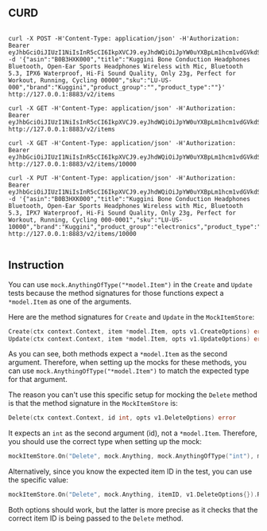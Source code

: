 ## CURD
```shell

curl -X POST -H'Content-Type: application/json' -H'Authorization: Bearer eyJhbGciOiJIUzI1NiIsInR5cCI6IkpXVCJ9.eyJhdWQiOiJpYW0uYXBpLm1hcm1vdGVkdS5jb20iLCJleHAiOjE2ODM5NTc4ODksImlkZW50aXR5IjoiYWRtaW4iLCJpc3MiOiJpYW0tYXBpc2VydmVyIiwib3JpZ19pYXQiOjE2ODM4NzE0ODksInN1YiI6ImFkbWluIn0.2B5hcyWln3OqvSd54dlvFKiLhMTApaa4CRoJdX7Ob48' -d '{"asin":"B0B3HXK000","title":"Kuggini Bone Conduction Headphones Bluetooth, Open-Ear Sports Headphones Wireless with Mic, Bluetooth 5.3, IPX6 Waterproof, Hi-Fi Sound Quality, Only 23g, Perfect for Workout, Running, Cycling 00000","sku":"LU-US-000","brand":"Kuggini","product_group":"","product_type":""}' http://127.0.0.1:8883/v2/items

curl -X GET -H'Content-Type: application/json' -H'Authorization: Bearer eyJhbGciOiJIUzI1NiIsInR5cCI6IkpXVCJ9.eyJhdWQiOiJpYW0uYXBpLm1hcm1vdGVkdS5jb20iLCJleHAiOjE2ODM5NTc4ODksImlkZW50aXR5IjoiYWRtaW4iLCJpc3MiOiJpYW0tYXBpc2VydmVyIiwib3JpZ19pYXQiOjE2ODM4NzE0ODksInN1YiI6ImFkbWluIn0.2B5hcyWln3OqvSd54dlvFKiLhMTApaa4CRoJdX7Ob48'  http://127.0.0.1:8883/v2/items

curl -X GET -H'Content-Type: application/json' -H'Authorization: Bearer eyJhbGciOiJIUzI1NiIsInR5cCI6IkpXVCJ9.eyJhdWQiOiJpYW0uYXBpLm1hcm1vdGVkdS5jb20iLCJleHAiOjE2ODM5NTc4ODksImlkZW50aXR5IjoiYWRtaW4iLCJpc3MiOiJpYW0tYXBpc2VydmVyIiwib3JpZ19pYXQiOjE2ODM4NzE0ODksInN1YiI6ImFkbWluIn0.2B5hcyWln3OqvSd54dlvFKiLhMTApaa4CRoJdX7Ob48'  http://127.0.0.1:8883/v2/items/10000

curl -X PUT -H'Content-Type: application/json' -H'Authorization: Bearer eyJhbGciOiJIUzI1NiIsInR5cCI6IkpXVCJ9.eyJhdWQiOiJpYW0uYXBpLm1hcm1vdGVkdS5jb20iLCJleHAiOjE2ODM5NTc4ODksImlkZW50aXR5IjoiYWRtaW4iLCJpc3MiOiJpYW0tYXBpc2VydmVyIiwib3JpZ19pYXQiOjE2ODM4NzE0ODksInN1YiI6ImFkbWluIn0.2B5hcyWln3OqvSd54dlvFKiLhMTApaa4CRoJdX7Ob48' -d '{"asin":"B0B3HXK000","title":"Kuggini Bone Conduction Headphones Bluetooth, Open-Ear Sports Headphones Wireless with Mic, Bluetooth 5.3, IPX7 Waterproof, Hi-Fi Sound Quality, Only 23g, Perfect for Workout, Running, Cycling 000-0001","sku":"LU-US-10000","brand":"Kuggini","product_group":"electronics","product_type":"headphones"}' http://127.0.0.1:8883/v2/items/10000


```

## Instruction
You can use `mock.AnythingOfType("*model.Item")` in the `Create` and `Update` tests because the method signatures for those functions expect a `*model.Item` as one of the arguments.

Here are the method signatures for `Create` and `Update` in the `MockItemStore`:

```go
Create(ctx context.Context, item *model.Item, opts v1.CreateOptions) error
Update(ctx context.Context, item *model.Item, opts v1.UpdateOptions) error
```

As you can see, both methods expect a `*model.Item` as the second argument. Therefore, when setting up the mocks for these methods, you can use `mock.AnythingOfType("*model.Item")` to match the expected type for that argument.

The reason you can't use this specific setup for mocking the `Delete` method is that the method signature in the `MockItemStore` is:

```go
Delete(ctx context.Context, id int, opts v1.DeleteOptions) error
```

It expects an `int` as the second argument (id), not a `*model.Item`. Therefore, you should use the correct type when setting up the mock:

```go
mockItemStore.On("Delete", mock.Anything, mock.AnythingOfType("int"), mock.AnythingOfType("v1.DeleteOptions")).Return(nil)
```

Alternatively, since you know the expected item ID in the test, you can use the specific value:

```go
mockItemStore.On("Delete", mock.Anything, itemID, v1.DeleteOptions{}).Return(nil)
```

Both options should work, but the latter is more precise as it checks that the correct item ID is being passed to the `Delete` method.